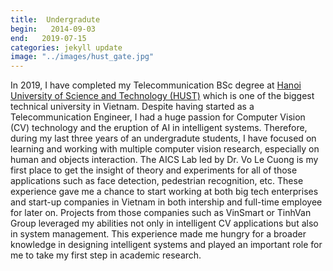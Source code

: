 ```yaml
---
title:  Undergradute
begin:   2014-09-03
end:   2019-07-15
categories: jekyll update
image: "../images/hust_gate.jpg"
---
```


In 2019, I have completed my Telecommunication BSc degree at [Hanoi University of Science and Technology (HUST)](https://en.wikipedia.org/wiki/Hanoi_University_of_Science_and_Technology) which is one of the biggest technical university in Vietnam. Despite having started as a Telecommunication Engineer, I had a huge passion for Computer Vision (CV) technology and the eruption of AI in intelligent systems. Therefore, during my last three years of an undergradute students, I have focused on learning and working with multiple computer vision research, especially on human and objects interaction. The AICS Lab led by Dr. Vo Le Cuong is my first place to get the insight of theory and experiments for all of those applications such as face detection, pedestrian  recognition, etc. These experience gave me a chance to start working at both big tech enterprises and start-up companies in Vietnam in both intership and full-time employee for later on. Projects from those companies such as VinSmart or TinhVan Group leveraged my abilities not only in intelligent CV applications but also in system management. This experience made me hungry for a broader knowledge in designing intelligent systems and played an important role for me to take my first step in academic research.
